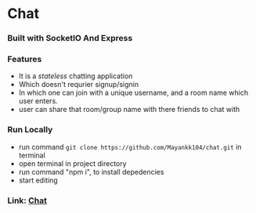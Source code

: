 # Chat
### Built with SocketIO And Express

### Features
- It is a _stateless_ chatting application
- Which doesn't requrier signup/signin
- In which one can join with a unique username, and a room name which user enters.
- user can share that room/group name with there friends to chat with
### Run Locally
- run command `git clone https://github.com/Mayankk104/chat.git` in terminal
- open terminal in project directory 
- run command "npm i", to install depedencies 
- start editing


### Link: [Chat](https://letchatnode.herokuapp.com/)
